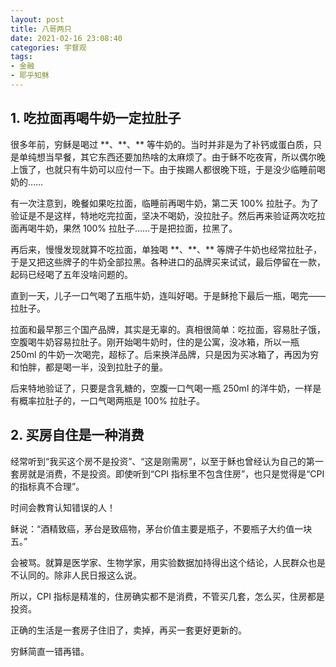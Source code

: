 ```yaml
---
layout: post
title: 八哥两只
date: 2021-02-16 23:08:40
categories: 宇督观
tags:
- 金融
- 耶乎知稣
---
```

## 1. 吃拉面再喝牛奶一定拉肚子

很多年前，穷稣是喝过 \*\*、\*\*、\*\* 等牛奶的。当时并非是为了补钙或蛋白质，只是单纯想当早餐，其它东西还要加热啥的太麻烦了。由于稣不吃夜宵，所以偶尔晚上饿了，也就只有牛奶可以应付一下。由于挨踢人都很晚下班，于是没少临睡前喝奶的……

有一次注意到，晚餐如果吃拉面，临睡前再喝牛奶，第二天 100% 拉肚子。为了验证是不是这样，特地吃完拉面，坚决不喝奶，没拉肚子。然后再来验证两次吃拉面再喝牛奶，果然 100% 拉肚子……于是把拉面，拉黑了。

再后来，慢慢发现就算不吃拉面，单独喝 \*\*、\*\*、\*\* 等牌子牛奶也经常拉肚子，于是又把这些牌子的牛奶全部拉黑。各种进口的品牌买来试试，最后停留在一款，起码已经喝了五年没啥问题的。

直到一天，儿子一口气喝了五瓶牛奶，连叫好喝。于是稣抢下最后一瓶，喝完——拉肚子。

拉面和最早那三个国产品牌，其实是无辜的。真相很简单：吃拉面，容易肚子饿，空腹喝牛奶容易拉肚子。刚开始喝牛奶时，住的是公寓，没冰箱，所以一瓶 250ml 的牛奶一次喝完，超标了。后来换洋品牌，只是因为买冰箱了，再因为穷和怕胖，都是喝一半，没到拉肚子的量。

后来特地验证了，只要是含乳糖的，空腹一口气喝一瓶 250ml 的洋牛奶，一样是有概率拉肚子的，一口气喝两瓶是 100% 拉肚子。

## 2. 买房自住是一种消费

经常听到“我买这个房不是投资”、“这是刚需房”，以至于稣也曾经认为自己的第一套房就是消费，不是投资。即使听到“CPI 指标里不包含住房”，也只是觉得是“CPI 的指标真不合理”。

时间会教育认知错误的人！

稣说：“酒精致癌，茅台是致癌物，茅台价值主要是瓶子，不要瓶子大约值一块五。”

会被骂。就算是医学家、生物学家，用实验数据加持得出这个结论，人民群众也是不认同的。除非人民日报这么说。

所以，CPI 指标是精准的，住房确实都不是消费，不管买几套，怎么买，住房都是投资。

正确的生活是一套房子住旧了，卖掉，再买一套更好更新的。

穷稣简直一错再错。
